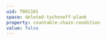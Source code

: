 ```yaml
---
uid: T001101
space: deleted-tychonoff-plank
property: countable-chain-condition
value: false
---
```

